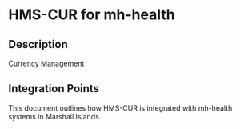 # HMS-CUR for mh-health

## Description

Currency Management

## Integration Points

This document outlines how HMS-CUR is integrated with mh-health systems in Marshall Islands.

